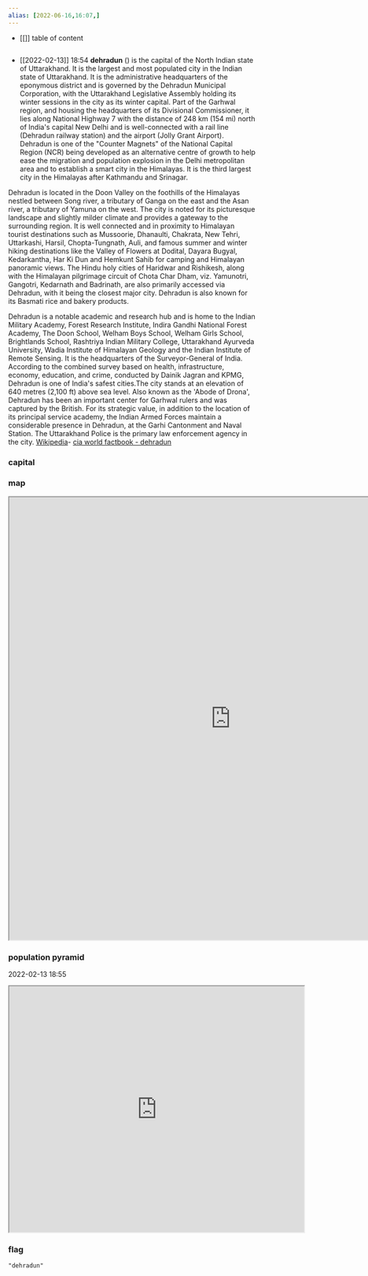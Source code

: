```yaml
---
alias: [2022-06-16,16:07,]
---
```

- [[]]
table of content
```toc
```
- [[2022-02-13]] 18:54
**dehradun** () is the capital of the North Indian state of Uttarakhand. It is the largest and most populated city in the Indian state of Uttarakhand. It is the administrative headquarters of the eponymous district and is governed by the Dehradun Municipal Corporation, with the Uttarakhand Legislative Assembly holding its winter sessions in the city as its winter capital. Part of the Garhwal region, and housing the headquarters of its Divisional Commissioner, it lies along National Highway 7 with the distance of 248 km (154 mi) north of India's capital New Delhi and is well-connected with a rail line (Dehradun railway station) and the airport (Jolly Grant Airport). Dehradun is one of the "Counter Magnets" of the National Capital Region (NCR) being developed as an alternative centre of growth to help ease the migration and population explosion in the Delhi metropolitan area and to establish a smart city in the Himalayas. It is the third largest city in the Himalayas after Kathmandu and Srinagar.

Dehradun is located in the Doon Valley on the foothills of the Himalayas nestled between Song river, a tributary of Ganga on the east and the Asan river, a tributary of Yamuna on the west. The city is noted for its picturesque landscape and slightly milder climate and provides a gateway to the surrounding region. It is well connected and in proximity to Himalayan tourist destinations such as Mussoorie, Dhanaulti, Chakrata, New Tehri, Uttarkashi, Harsil, Chopta-Tungnath, Auli, and famous summer and winter hiking destinations like the Valley of Flowers at Dodital, Dayara Bugyal, Kedarkantha, Har Ki Dun and Hemkunt Sahib for camping and Himalayan panoramic views. The Hindu holy cities of Haridwar and Rishikesh, along with the Himalayan pilgrimage circuit of Chota Char Dham, viz. Yamunotri, Gangotri, Kedarnath and Badrinath, are also primarily accessed via Dehradun, with it being the closest major city. Dehradun is also known for its Basmati rice and bakery products.

Dehradun is a notable academic and research hub and is home to the Indian Military Academy, Forest Research Institute, Indira Gandhi National Forest Academy, The Doon School, Welham Boys School, Welham Girls School, Brightlands School, Rashtriya Indian Military College, Uttarakhand Ayurveda University, Wadia Institute of Himalayan Geology and the Indian Institute of Remote Sensing. It is the headquarters of the Surveyor-General of India. According to the combined survey based on health, infrastructure, economy, education, and crime, conducted by Dainik Jagran and KPMG, Dehradun is one of India's safest cities.The city stands at an elevation of 640 metres (2,100 ft) above sea level. Also known as the 'Abode of Drona', Dehradun has been an important center for Garhwal rulers and was captured by the British. For its strategic value, in addition to the location of its principal service academy, the Indian Armed Forces maintain a considerable presence in Dehradun, at the Garhi Cantonment and Naval Station. The Uttarakhand Police is the primary law enforcement agency in the city.
[Wikipedia](https://en.wikipedia.org/wiki/Dehradun)- [cia world factbook - dehradun](https://www.cia.gov/the-world-factbook/countries/dehradun)

### capital

### map
<iframe src="https://duckduckgo.com/?t=ffab&q=dehradun&ia=web&iaxm=about" width="900" height="900" ></iframe>

### population pyramid

2022-02-13 18:55

<iframe src="https://www.populationpyramid.net/dehradun/2019/" width="600" height="500" ></iframe>

### flag

```query
"dehradun"
```